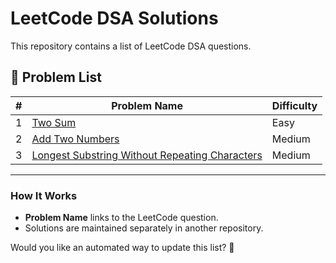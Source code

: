 # LeetCode DSA Solutions

This repository contains a list of LeetCode DSA questions.

## 📌 Problem List

| #   | Problem Name                  | Difficulty |
|-----|--------------------------------|------------|
| 1   | [Two Sum](https://leetcode.com/problems/two-sum/submissions/1589001733/) | Easy |
| 2   | [Add Two Numbers](https://leetcode.com/problems/add-two-numbers/) | Medium |
| 3   | [Longest Substring Without Repeating Characters](https://leetcode.com/problems/longest-substring-without-repeating-characters/) | Medium |

---

### **How It Works**
- **Problem Name** links to the LeetCode question.
- Solutions are maintained separately in another repository.

Would you like an automated way to update this list? 🚀

